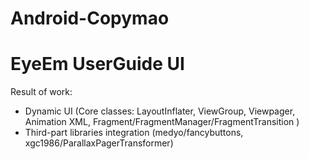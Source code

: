 Android-Copymao
===============

EyeEm UserGuide UI
====
Result of work:
* Dynamic UI (Core classes: LayoutInflater, ViewGroup, Viewpager, Animation XML, Fragment/FragmentManager/FragmentTransition )
* Third-part libraries integration (medyo/fancybuttons, xgc1986/ParallaxPagerTransformer)
